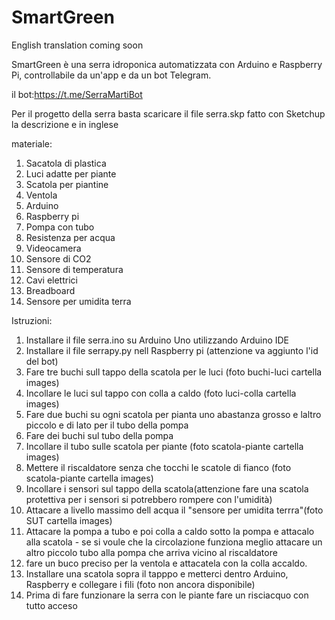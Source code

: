# SmartGreen

English translation coming soon
  
  


SmartGreen è una serra idroponica automatizzata con Arduino e Raspberry Pi, controllabile da un'app e da un bot Telegram.

il bot:https://t.me/SerraMartiBot

Per il progetto della serra basta scaricare il file serra.skp fatto con Sketchup la descrizione e in inglese

materiale:
1) Sacatola di plastica
2) Luci adatte per piante
3) Scatola per piantine
4) Ventola
5) Arduino
6) Raspberry pi
7) Pompa con tubo
8) Resistenza per acqua
9) Videocamera
10) Sensore di CO2
11) Sensore di temperatura
12) Cavi elettrici
13) Breadboard
14) Sensore per umidita terra

Istruzioni:  

1) Installare il file serra.ino su Arduino Uno utilizzando Arduino IDE
2) Installare il file serrapy.py nell Raspberry pi (attenzione va aggiunto l'id del bot)
2) Fare tre buchi sull tappo della scatola per le luci (foto buchi-luci cartella images)
3) Incollare le luci sul tappo con colla a caldo (foto luci-colla cartella images)
4) Fare due buchi su ogni scatola per pianta uno abastanza grosso e laltro piccolo e di lato per il tubo della pompa
5) Fare dei buchi sul tubo della pompa
6) Incollare il tubo sulle scatola per piante (foto scatola-piante cartella images)
7) Mettere il riscaldatore senza che tocchi le scatole di fianco (foto scatola-piante cartella images)
8) Incollare i sensori sul tappo della scatola(attenzione fare una scatola protettiva per i sensori si potrebbero rompere con l'umidità)
10) Attacare a livello massimo dell acqua il "sensore per umidita terrra"(foto SUT cartella images)
11) Attacare la pompa a tubo e poi colla a caldo sotto la pompa e attacalo alla scatola - se si voule che la circolazione funziona meglio attacare un altro piccolo tubo alla pompa che arriva vicino al riscaldatore 
12) fare un buco preciso per la ventola e attacatela con la colla accaldo.
12) Installare una scatola sopra il tapppo e metterci dentro Arduino, Raspberry e collegare i fili (foto non ancora disponibile)
13) Prima di fare funzionare la serra con le piante fare un risciacquo con tutto acceso
